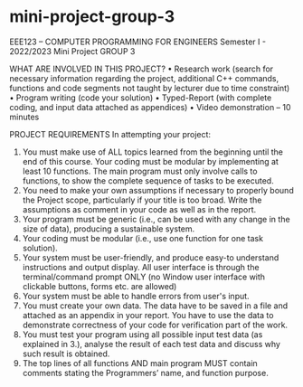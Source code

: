 # mini-project-group-3
EEE123 – COMPUTER PROGRAMMING FOR ENGINEERS 
Semester I - 2022/2023
Mini Project GROUP 3

 WHAT ARE INVOLVED IN THIS PROJECT?
• Research work (search for necessary information regarding the project, additional C++ 
commands, functions and code segments not taught by lecturer due to time constraint)
• Program writing (code your solution)
• Typed-Report (with complete coding, and input data attached as appendices)
• Video demonstration – 10 minutes

PROJECT REQUIREMENTS
In attempting your project:
1. You must make use of ALL topics learned from the beginning until the end of this course.
Your coding must be modular by implementing at least 10 functions. The main program must 
only involve calls to functions, to show the complete sequence of tasks to be executed.
2. You need to make your own assumptions if necessary to properly bound the Project scope,
particularly if your title is too broad. Write the assumptions as comment in your code as well 
as in the report.
3. Your program must be generic (i.e., can be used with any change in the size of data), producing 
a sustainable system.
4. Your coding must be modular (i.e., use one function for one task solution).
5. Your system must be user-friendly, and produce easy-to understand instructions and output 
display. All user interface is through the terminal/command prompt ONLY (no Window user 
interface with clickable buttons, forms etc. are allowed)
6. Your system must be able to handle errors from user's input.
7. You must create your own data. The data have to be saved in a file and attached as an
appendix in your report. You have to use the data to demonstrate correctness of your code
for verification part of the work.
8. You must test your program using all possible input test data (as explained in 3.), analyse the
result of each test data and discuss why such result is obtained.
9. The top lines of all functions AND main program MUST contain comments stating the
Programmers’ name, and function purpose.
